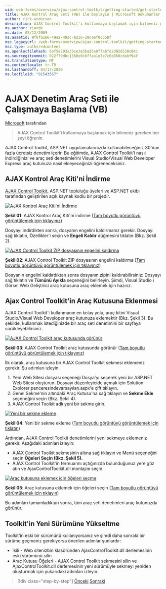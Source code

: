 ```yaml
---
uid: web-forms/overview/ajax-control-toolkit/getting-started/get-started-with-the-ajax-control-toolkit-vb
title: AJAX Kontrol Araç Seti (VB) ile başlayın | Microsoft Dokümanlar
author: rick-anderson
description: AJAX Control Toolkit'i kullanmaya başlamak için bilmeniz gereken her şeyi öğrenin.
ms.author: riande
ms.date: 05/12/2009
ms.assetid: 9f8fa166-49a2-402c-b236-20caef0c658f
msc.legacyurl: /web-forms/overview/ajax-control-toolkit/getting-started/get-started-with-the-ajax-control-toolkit-vb
msc.type: authoredcontent
ms.openlocfilehash: 6af5e293a35ce3e3ba35a0f7abfd2d92d538c84c
ms.sourcegitcommit: 022f79dbc1350e0c6ffaa1e7e7c6e850cdabf9af
ms.translationtype: MT
ms.contentlocale: tr-TR
ms.lasthandoff: 04/17/2020
ms.locfileid: "81543567"
---
```

# <a name="get-started-with-the-ajax-control-toolkit-vb"></a>AJAX Denetim Araç Seti ile Çalışmaya Başlama (VB)

[Microsoft](https://github.com/microsoft) tarafından

> AJAX Control Toolkit'i kullanmaya başlamak için bilmeniz gereken her şeyi öğrenin.

AJAX Control Toolkit, ASP.NET uygulamalarınızda kullanabileceğiniz 30'dan fazla ücretsiz denetim içerir. Bu eğitimde, AJAX Control Toolkit'i nasıl indirdiğinizi ve araç seti denetimlerini Visual Studio/Visual Web Developer Express araç kutunuza nasıl ekleyeceğinizi öğreneceksiniz.

## <a name="downloading-the-ajax-control-toolkit"></a>AJAX Kontrol Araç Kiti'ni İndirme

[AJAX Control Toolkit,](http://devexpress.com/act) ASP.NET topluluğu üyeleri ve ASP.NET ekibi tarafından geliştirilen açık kaynak kodlu bir projedir.

[![AJAX Kontrol Araç Kiti'ni İndirme](get-started-with-the-ajax-control-toolkit-vb/_static/image1.jpg)](get-started-with-the-ajax-control-toolkit-vb/_static/image1.png)

**Şekil 01**: AJAX Kontrol Araç Kiti'ni indirme ([Tam boyutlu görüntüyü görüntülemek için tıklayınız](get-started-with-the-ajax-control-toolkit-vb/_static/image2.png))

Dosyayı indirdikten sonra, dosyanın engelini kaldırmanız gerekir. Dosyayı sağ tıklatın, Özellikler'i seçin ve **Engeli Kaldır** düğmesini tıklatın (Bkz. Şekil 2).

[![AJAX Control Toolkit ZIP dosyasının engelini kaldırma](get-started-with-the-ajax-control-toolkit-vb/_static/image2.jpg)](get-started-with-the-ajax-control-toolkit-vb/_static/image3.png)

**Şekil 02**: AJAX Control Toolkit ZIP dosyasının engelini kaldırma ([Tam boyutlu görüntüyü görüntülemek için tıklayınız](get-started-with-the-ajax-control-toolkit-vb/_static/image4.png))

Dosyanın engelini kaldırdıktan sonra dosyanın zipini kaldırabilirsiniz: Dosyayı sağ tıklatın ve **Tümünü Ayıkla** seçeneğini belirleyin. Şimdi, Visual Studio / Görsel Web Geliştirici araç kutusuna araç eklemek için hazırız.

## <a name="adding-the-ajax-control-toolkit-to-the-toolbox"></a>Ajax Control Toolkit'in Araç Kutusuna Eklenmesi

AJAX Control Toolkit'i kullanmanın en kolay yolu, araç kitini Visual Studio/Visual Web Developer araç kutunuza eklemektir (Bkz. Şekil 3). Bu şekilde, kullanmak istediğinizde bir araç seti denetimini bir sayfaya sürükleyebilirsiniz.

[![AJAX Control Toolkit araç kutusunda görünür](get-started-with-the-ajax-control-toolkit-vb/_static/image3.jpg)](get-started-with-the-ajax-control-toolkit-vb/_static/image5.png)

**Şekil 03**: AJAX Control Toolkit araç kutusunda görünür ([Tam boyutlu görüntüyü görüntülemek için tıklayınız](get-started-with-the-ajax-control-toolkit-vb/_static/image6.png))

İlk olarak, araç kutusuna bir AJAX Control Toolkit sekmesi eklemeniz gerekir. Şu adımları izleyin.

1. Yeni Web Sitesi dosyası seçeneği Dosya'yı seçerek yeni bir ASP.NET Web Sitesi oluşturun. Dosyayı düzenleyicide açmak için Solution Explorer penceresindevarsayılan.aspx'e çift tıklayın.
2. Genel Sekme'nin altındaki Araç Kutusu'na sağ tıklayın ve **Sekme Ekle** seçeneğini seçin (Bkz. Şekil 4).
3. AJAX Control Toolkit adlı yeni bir sekme girin.

[![Yeni bir sekme ekleme](get-started-with-the-ajax-control-toolkit-vb/_static/image4.jpg)](get-started-with-the-ajax-control-toolkit-vb/_static/image7.png)

**Şekil 04**: Yeni bir sekme ekleme ([Tam boyutlu görüntüyü görüntülemek için tıklatın](get-started-with-the-ajax-control-toolkit-vb/_static/image8.png))

Ardından, AJAX Control Toolkit denetimlerini yeni sekmeye eklemeniz gerekir. Aşağıdaki adımları izleyin:

- AJAX Control Toolkit sekmesinin altına sağ tıklayın ve Menü seçeneğini seçin **Öğeleri Seçin (Bkz. Şekil 5).**
- AJAX Control Toolkit'in fermuarını açtığınızda bulunduğunuz yere göz atın ve AjaxControlToolkit.dll montajını seçin.

[![Araç kutusuna eklemek için öğeleri seçme](get-started-with-the-ajax-control-toolkit-vb/_static/image5.jpg)](get-started-with-the-ajax-control-toolkit-vb/_static/image9.png)

**Şekil 05**: Araç kutusuna eklemek için öğeleri seçin ([Tam boyutlu görüntüyü görüntülemek için tıklayın](get-started-with-the-ajax-control-toolkit-vb/_static/image10.png))

Bu adımları tamamladıktan sonra, tüm araç seti denetimleri araç kutunuzda görünür.

## <a name="upgrading-to-a-new-version-of-the-toolkit"></a>Toolkit'in Yeni Sürümüne Yükseltme

Toolkit'in eski bir sürümünü kullanıyorsanız ve şimdi daha sonraki bir sürüme geçmeniz gerekiyorsa önerilen adımlar şunlardır:

- İkili - Web sitenizbin klasöründen AjaxControlToolkit.dll derlemesinin eski sürümünü silin.
- Araç Kutusu Öğeleri - AJAX Control Toolkit sekmesini silin ve AjaxControlToolkit.dll derlemesinin yeni sürümüyle sekmeyi yeniden oluşturmak için yukarıdaki adımları izleyin.

> [!div class="step-by-step"]
> [Önceki](creating-a-custom-ajax-control-toolkit-control-extender-cs.md)
> [Sonraki](using-ajax-control-toolkit-controls-and-control-extenders-vb.md)
